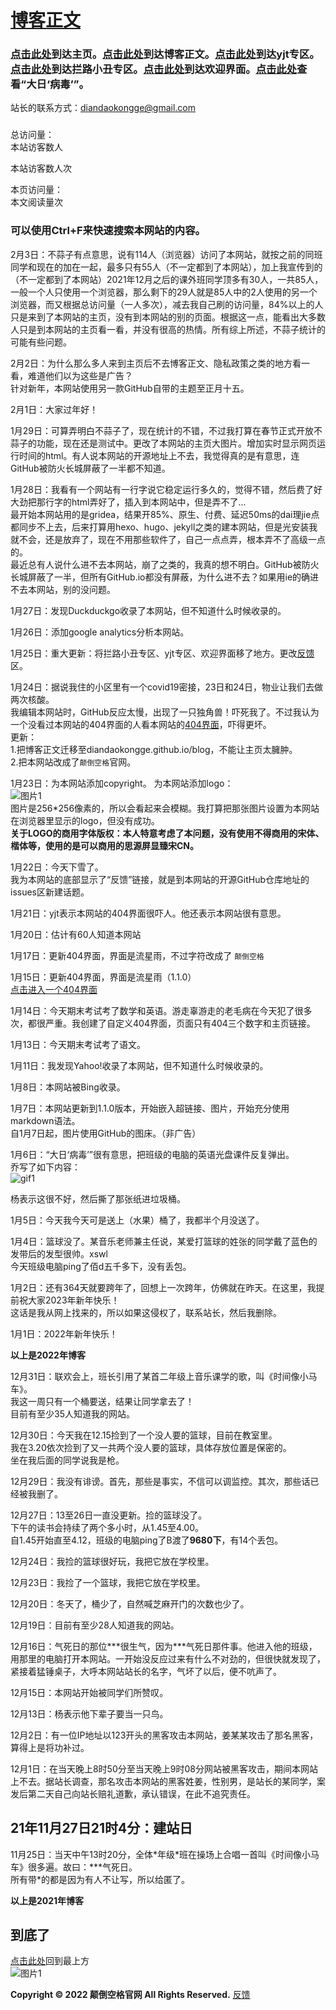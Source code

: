 # [博客正文](https://diandaokongge.github.io/blog)  

### [点击此处](https://diandaokongge.github.io)到达主页。[点击此处](https://diandaokongge.github.io/blog)到达博客正文。[点击此处](https://diandaokongge.github.io/yjt)到达yjt专区。[点击此处](https://diandaokongge.github.io/llxc)到达拦路小丑专区。[点击此处](https://diandaokongge.github.io/welcome)到达欢迎界面。[点击此处](https://diandaokongge.github.io/big-sun.bat)查看“大日‘病毒’”。

站长的联系方式：diandaokongge@gmail.com

### <span id="runtime_span"></span><script type="text/javascript">function show_runtime(){window.setTimeout("show_runtime()",1000);X=new Date("11/27/2021 21:04:00");Y=new Date();T=(Y.getTime()-X.getTime());M=24*60*60*1000;a=T/M;A=Math.floor(a);b=(a-A)*24;B=Math.floor(b);c=(b-B)*60;C=Math.floor((b-B)*60);D=Math.floor((c-C)*60);runtime_span.innerHTML="本站已运行: "+A+"天"+B+"小时"+C+"分"+D+"秒"}show_runtime();</script>

<script type="text/javascript" src="busuanzi.js"></script>    
<script async src="//busuanzi.ibruce.info/busuanzi/2.3/busuanzi.pure.mini.js">
</script>  


总访问量：  
<span id="busuanzi_container_site_uv">
  本站访客数<span id="busuanzi_value_site_uv"></span>人
</span>

<span id="busuanzi_container_site_pv">
  本站访客数<span id="busuanzi_value_site_uv"></span>人次
</span>

本页访问量：  
<span id="busuanzi_container_page_pv">
  本文阅读量<span id="busuanzi_value_page_pv"></span>次
</span>  

### 可以使用Ctrl+F来快速搜索本网站的内容。

2月3日：不蒜子有点意思，说有114人（浏览器）访问了本网站，就按之前的同班同学和现在的加在一起，最多只有55人（不一定都到了本网站），加上我宣传到的（不一定都到了本网站）2021年12月之后的课外班同学顶多有30人，一共85人，一般一个人只使用一个浏览器，那么剩下的29人就是85人中的2人使用的另一个浏览器，而又根据总访问量（一人多次），减去我自己刷的访问量，84%以上的人只是来到了本网站的主页，没有到本网站的别的页面。根据这一点，能看出大多数人只是到本网站的主页看一看，并没有很高的热情。所有综上所述，不蒜子统计的可能有些问题。

2月2日：为什么那么多人来到主页后不去博客正文、隐私政策之类的地方看一看，难道他们以为这些是广告？  
针对新年，本网站使用另一款GitHub自带的主题至正月十五。

2月1日：大家过年好！

1月29日：可算弄明白不蒜子了，现在统计的不错，不过我打算在春节正式开放不蒜子的功能，现在还是测试中。更改了本网站的主页大图片。增加实时显示网页运行时间的html。有人说本网站的开源地址上不去，我觉得真的是有意思，连GitHub被防火长城屏蔽了一半都不知道。

1月28日：我看有一个网站有一行字说它稳定运行多久的，觉得不错，然后费了好大劲把那行字的html弄好了，插入到本网站中，但是弄不了...  
最开始本网站用的是gridea，结果开85%、原生、付费、延迟50ms的dai理jie点都同步不上去，后来打算用hexo、hugo、jekyll之类的建本网站，但是光安装我就不会，还是放弃了，现在不用那些软件了，自己一点点弄，根本弄不了高级一点的。  
最近总有人说什么进不去本网站，崩了之类的，我真的想不明白。GitHub被防火长城屏蔽了一半，但所有GitHub.io都没有屏蔽，为什么进不去？如果用ie的确进不去本网站，别的没问题。

1月27日：发现Duckduckgo收录了本网站，但不知道什么时候收录的。

1月26日：添加google analytics分析本网站。

1月25日：重大更新：将拦路小丑专区、yjt专区、欢迎界面移了地方。更改[反馈](https://support.qq.com/products/378149)区。

1月24日：据说我住的小区里有一个covid19密接，23日和24日，物业让我们去做两次核酸。  
我编辑本网站时，GitHub反应太慢，出现了一只独角兽！吓死我了。不过我认为一个没看过本网站的404界面的人看本网站的[404界面](https://diandaokongge.github.io/1)，吓得更坏。  
更新：  
1.把博客正文迁移至diandaokongge.github.io/blog，不能让主页太臃肿。  
2.把本网站改成了`颠倒空格`官网。

1月23日：为本网站添加copyright。 
为本网站添加logo：  
![图片1](https://user-images.githubusercontent.com/94299076/150637791-d1e7d9aa-ae6e-4da9-86d4-e38adbf188d7.png)  
图片是256\*256像素的，所以会看起来会模糊。我打算把那张图片设置为本网站在浏览器里显示的logo，但没有成功。  
**关于LOGO的商用字体版权：本人特意考虑了本问题，没有使用不得商用的宋体、楷体等，使用的是可以商用的思源屏显臻宋CN。**

1月22日：今天下雪了。  
我为本网站的底部显示了“反馈”链接，就是到本网站的开源GitHub仓库地址的issues区新建话题。

1月21日：yjt表示本网站的404界面很吓人。他还表示本网站很有意思。

1月20日：估计有60人知道本网站

1月17日：更新404界面，界面是流星雨，不过字符改成了 `颠倒空格`

1月15日：更新404界面，界面是流星雨（1.1.0）  
[点击进入一个404界面](https://diandaokongge.github.io/404)

1月14日：今天期末考试考了数学和英语。游走辜游走的老毛病在今天犯了很多次，都很严重。我创建了自定义404界面，页面只有404三个数字和主页链接。

1月13日：今天期末考试考了语文。

1月11日：我发现Yahoo!收录了本网站，但不知道什么时候收录的。

1月8日：本网站被Bing收录。

1月7日：本网站更新到1.1.0版本，开始嵌入超链接、图片，开始充分使用markdown语法。  
自1月7日起，图片使用GitHub的图床。（非广告）

1月6日：“大日‘病毒’”很有意思，把班级的电脑的英语光盘课件反复弹出。  
乔写了如下内容：  
![gif1](https://user-images.githubusercontent.com/94299076/150898073-f6089ae0-a07f-4ed5-ae0e-76527d8aac70.gif)  

杨表示这很不好，然后撕了那张纸进垃圾桶。

1月5日：今天我今天可是送上（水果）桶了，我都半个月没送了。

1月4日：篮球没了。某音乐老师兼主任说，某爱打篮球的姓张的同学戴了蓝色的发带后的发型很帅。xswl  
今天班级电脑ping了佰d五千多下，没有丢包。

1月2日：还有364天就要跨年了，回想上一次跨年，仿佛就在昨天。在这里，我提前祝大家2023年新年快乐！  
这话是我从网上找来的，所以如果这侵权了，联系站长，然后我删除。

1月1日：2022年新年快乐！

**以上是2022年博客**

12月31日：联欢会上，班长引用了某首二年级上音乐课学的歌，叫《时间像小马车》。  
我这一周只有一个桶要送，结果让同学拿去了！  
目前有至少35人知道我的网站。

12月30日：今天我在12.15捡到了一个没人要的篮球，目前在教室里。  
我在3.20依次捡到了又一共两个没人要的篮球，具体存放位置是保密的。  
坐在我后面的同学说我是枪。

12月29日：我没有诽谤。首先，那些是事实，不信可以调监控。其次，那些话已经被我删了。

12月27日：13至26日一直没更新。捡的篮球没了。  
下午的读书会持续了两个多小时，从1.45至4.00。  
自1.45开始直至4.12，班级的电脑ping了B渡了**9680下**，有14个丢包。

12月24日：我捡的篮球很好玩，我把它放在学校里。

12月23日：我捡了一个篮球，我把它放在学校里。

12月20日：冬天了，桶少了，自然喊芝麻开门的次数也少了。

12月19日：目前有至少28人知道我的网站。

12月16日：气死日的那位\*\*\*很生气，因为\*\*\*气死日那件事。他进入他的班级，用那里的电脑打开本网站。一开始没反应过来有什么不对劲的，但很快就发现了，紧接着猛锤桌子，大呼本网站站长的名字，气坏了以后，便不吭声了。

12月15日：本网站开始被同学们所赞叹。

12月13日：杨表示他下辈子要当一只鸟。

12月2日：有一位IP地址以123开头的黑客攻击本网站，姜某某攻击了那名黑客，算得上是将功补过。

12月1日：在当天晚上8时50分至当天晚上9时08分网站被黑客攻击，期间本网站上不去。据站长调查，那名攻击本网站的黑客姓姜，性别男，是站长的某同学，案发后第二天自己向站长赔礼道歉，承认错误，在此不追究责任。

## 21年11月27日21时4分：建站日

11月25日：当天中午13时20分，全体\*年级\*班在操场上合唱一首叫《时间像小马车》很多遍。故曰：\*\*\*气死日。  
所有带\*的都是因为有人不让写，所以给匿了。

**以上是2021年博客**

## 到底了

[点击此处](https://diandaokongge.github.io/blog)回到最上方  
![图片1](https://user-images.githubusercontent.com/94299076/150637791-d1e7d9aa-ae6e-4da9-86d4-e38adbf188d7.png)  

**Copyright © 2022 颠倒空格官网 All Rights Reserved.**  [反馈](https://support.qq.com/products/378149)
